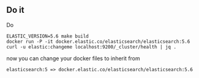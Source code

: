 ## Do it

Do

    ELASTIC_VERSION=5.6 make build
    docker run -P -it docker.elastic.co/elasticsearch/elasticsearch:5.6
    curl -u elastic:changeme localhost:9200/_cluster/health | jq .

now you can change your docker files to inherit from

    elasticsearch:5 => docker.elastic.co/elasticsearch/elasticsearch:5.6
